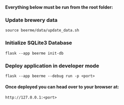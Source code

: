 **Everything below must be run from the root folder:**

### Update brewery data
`source beerme/data/update_data.sh`

### Initialize SQLite3 Database
`flask --app beerme init-db`

### Deploy application in developer mode
`flask --app beerme --debug run -p <port>`

#### Once deployed you can head over to your browser at:
`http://127.0.0.1:<port>`
